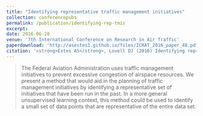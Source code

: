 ```yaml
---
title: "Identifying representative traffic management initiatives"
collection: conferencepubs
permalink: /publication/identifying-rep-tmis
excerpt:
date: 2016-06-20
venue: '7th International Conference on Research in Air Traffic'
paperdownload: 'http://asestes1.github.io/files/ICRAT_2016_paper_48.pdf'
citation: '<strong>Estes AS</strong>, Lovell DJ (2016) Identifying representative traffic management initiatives. <i>Proc. 7th International Conference on Research in Air Traffic</i>, 2016, Philadelphia, PA.'
---
```

> The Federal Aviation Administration uses traffic
management initiatives to prevent excessive congestion of
airspace resources. We present a method that would aid in the
planning of traffic management initiatives by identifying a
representative set of initiatives that have been run in the past. In
a more general unsupervised learning context, this method could
be used to identify a small set of data points that are
representative of the entire data set.

